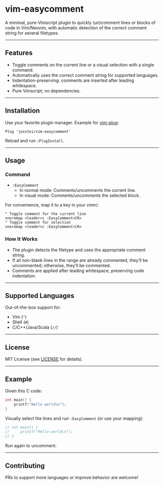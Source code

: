 # vim-easycomment

A minimal, pure-Vimscript plugin to quickly (un)comment lines or blocks of code in Vim/Neovim, with automatic detection of the correct comment string for several filetypes.

---

## Features

- Toggle comments on the current line or a visual selection with a single command.
- Automatically uses the correct comment string for supported languages.
- Indentation-preserving: comments are inserted after leading whitespace.
- Pure Vimscript; no dependencies.

---

## Installation

Use your favorite plugin manager. Example for [vim-plug](https://github.com/junegunn/vim-plug):

```vim
Plug 'josstei/vim-easycomment'
```

Reload and run `:PlugInstall`.

---

## Usage

### Command

- `:EasyComment`
    - In normal mode: Comments/uncomments the current line.
    - In visual mode: Comments/uncomments the selected block.

For convenience, map it to a key in your vimrc:

```vim
" Toggle comment for the current line
nnoremap <leader>c :EasyComment<CR>
" Toggle comment for selection
vnoremap <leader>c :EasyComment<CR>
```

### How It Works

- The plugin detects the filetype and uses the appropriate comment string.
- If all non-blank lines in the range are already commented, they’ll be uncommented; otherwise, they’ll be commented.
- Comments are applied after leading whitespace, preserving code indentation.

---

## Supported Languages

Out-of-the-box support for:
- Vim (`"`)
- Shell (`#`)
- C/C++/Java/Scala (`//`)

---

## License

MIT License (see [LICENSE](LICENSE) for details).

---

## Example

Given this C code:

```c
int main() {
    printf("Hello world\n");
}
```

Visually select the lines and run `:EasyComment` (or use your mapping):

```c
// int main() {
//     printf("Hello world\n");
// }
```

Run again to uncomment.

---

## Contributing

PRs to support more languages or improve behavior are welcome!

